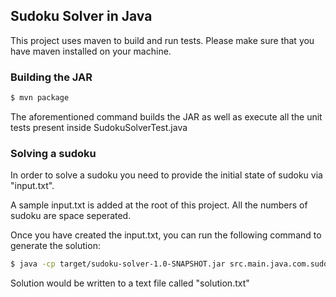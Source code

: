 ## Sudoku Solver in Java

This project uses maven to build and run tests. Please make sure that you have maven installed on your machine.

### Building the JAR

```sh
$ mvn package
```

The aforementioned command builds the JAR as well as execute all the unit tests present inside SudokuSolverTest.java

### Solving a sudoku

In order to solve a sudoku you need to provide the initial state of sudoku via "input.txt".

A sample input.txt is added at the root of this project. All the numbers of sudoku are space seperated.

Once you have created the input.txt, you can run the following command to generate the solution:

```sh
$ java -cp target/sudoku-solver-1.0-SNAPSHOT.jar src.main.java.com.sudoku_solver.SudokuSolver
```

Solution would be written to a text file called "solution.txt"
